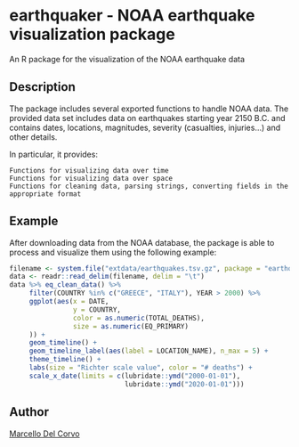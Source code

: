 # earthquaker - NOAA earthquake visualization package

An R package for the visualization of the NOAA earthquake data

## Description

The package includes several exported functions to handle NOAA data. The provided data set includes data on earthquakes starting year 2150 B.C. and contains dates, locations, magnitudes, severity (casualties, injuries...) and other details. 

In particular, it provides:

    Functions for visualizing data over time
    Functions for visualizing data over space
    Functions for cleaning data, parsing strings, converting fields in the appropriate format

## Example

After downloading data from the NOAA database, the package is able to process and visualize them using the following example:

```r
filename <- system.file("extdata/earthquakes.tsv.gz", package = "earthquakeVis")
data <- readr::read_delim(filename, delim = "\t")
data %>% eq_clean_data() %>%
     filter(COUNTRY %in% c("GREECE", "ITALY"), YEAR > 2000) %>%
     ggplot(aes(x = DATE,
                y = COUNTRY,
                color = as.numeric(TOTAL_DEATHS),
                size = as.numeric(EQ_PRIMARY)
     )) +
     geom_timeline() +
     geom_timeline_label(aes(label = LOCATION_NAME), n_max = 5) +
     theme_timeline() +
     labs(size = "Richter scale value", color = "# deaths") + 
     scale_x_date(limits = c(lubridate::ymd("2000-01-01"), 
                             lubridate::ymd("2020-01-01")))
```
## Author

[Marcello Del Corvo](https://github.com/mdelcorvo)
